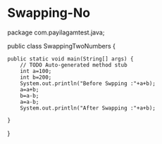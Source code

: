 # Swapping-No
package com.payilagamtest.java;

public class SwappingTwoNumbers {

	public static void main(String[] args) {
		// TODO Auto-generated method stub
		int a=100;
		int b=200;
		System.out.println("Before Swpping :"+a+b);
		a=a+b;
		b=a-b;
		a=a-b;
		System.out.println("After Swapping :"+a+b);

	}

}
